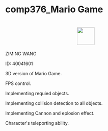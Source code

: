 # comp376_Mario Game


<h1 align="center"> <img src="https://github.com/wzm727069/comp376_MarioGame/blob/master/FPS%20Control.gif" height="55px" width="55px"> </h1>



ZIMING WANG

ID: 40041601

3D version of Mario Game.

FPS control.

Implementing requied objects.

Implementing collision detection to all objects.

Implementing Cannon and eplosion effect.

Character's teleporting ability.
